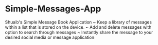 # Simple-Messages-App
Shuaib's Simple Message Book Application
~ Keep a library of messages within a list that is stored on the device.
~ Add and delete messages with option to search through messages
~ Instantly share the message to your desired social media or message application
